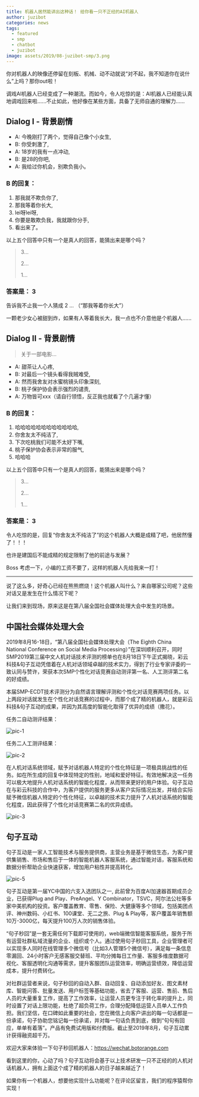 ```yaml
---
title: 机器人居然能讲出这种话！ 给你看一只不正经的AI机器人
author: juzibot
categories: news
tags:
  - featured
  - smp
  - chatbot
  - juzibot
image: assets/2019/08-juzibot-smp/3.png
---
```


你对机器人的映像还停留在刻板、机械、动不动就说“对不起，我不知道你在说什么”上吗？那你out啦！

调戏AI机器人已经变成了一种潮流。而如今，令人吃惊的是：AI机器人已经能认真地调戏回来啦......不止如此，他好像在某些方面，具备了无师自通的理解力......

## Dialog I - 背景剧情

- A: 今晚刚打了两个，觉得自己像个小女生,
- B: 你受刺激了,
- A: 18岁的我有一点冲动,
- B: 是28的你吧,
- A: 我给过你机会，别欺负我小。

### B 的回复：

1. 那我就不欺负你了,
1. 那我等着你长大,
1. lei呀lei呀,
1. 你要是敢欺负我，我就跟你分手,
1. 看出来了。

以上五个回答中只有一个是真人的回答，能猜出来是哪个吗？

> 3...  
>
> 2...  
>
> 1...

### 答案是： 3

告诉我不止我一个人猜成 2 ... （“那我等着你长大”）

一颗老少女心被甜到炸，如果有人等着我长大，我一点也不介意他是个机器人......

## Dialog II - 背景剧情

> 关于一部电影...

- A: 甜茶让人心疼,
- B: 对最后一个镜头看得我贼难受,
- A: 然而我舍友对水蜜桃镜头印象深刻,
- B: 桃子保护协会表示强烈的谴责,
- A: 万物皆可xxx（请自行领悟，反正我也就看了个几遍才懂）

### B 的回复：

1. 哈哈哈哈哈哈哈哈哈哈哈哈,
1. 你舍友太不纯洁了,
1. 下次吃桃我们可能不太好下嘴,
1. 桃子保护协会表示非常的服气,
1. 哈哈哈

以上五个回答中只有一个是真人的回答，能猜出来是哪个吗？

> 3...  
>
> 2...  
>
> 1...

### 答案是： 3

令人吃惊的是，回复“你舍友太不纯洁了”的这个机器人大概是成精了吧，他居然懂了！！！

也许是建国后不能成精的规定限制了他的前途与发展？

Boss 考虑一下，小编的工资不要了，这样的机器人先给我来一打！

-----

说了这么多，好奇心已经在熊熊燃烧！这个机器人叫什么？来自哪家公司呢？这些对话又是发生在什么情况下呢？

让我们来到现场，原来这是在第八届全国社会媒体处理大会中发生的场景。

## 中国社会媒体处理大会

2019年8月16-18日，“第八届全国社会媒体处理大会（The Eighth China National Conference on Social Media Processing）”在深圳顺利召开，同时SMP2019第三届中文人机对话技术评测的榜单也在8月18日下午正式揭晓，彩云科技&句子互动凭借着在人机对话领域卓越的技术实力，得到了行业专家评委的一致认同与赞许，荣获本次SMP个性化对话竞赛自动测评第一名、人工测评第二名的好成绩。

本届SMP-ECDT技术评测分为自然语言理解评测和个性化对话竞赛两项任务。以上两段对话就发生在个性化对话竞赛的过程中，而那个成了精的机器人，就是彩云科技&句子互动的成果，并因为其高度的智能化取得了优异的成绩（撒花）。

任务二自动测评结果：

![pic-1](/assets/2019/08-juzibot-smp/1.png)

任务二人工测评结果：

![pic-2](/assets/2019/08-juzibot-smp/2.png)

在人机对话系统领域，赋予对话机器人特定的个性化特征是一项极具挑战性的任务。如在所生成的回复中体现特定的性别，地域和爱好特征。有效地解决这一任务可以极大地提升人机对话系统的智能化程度，从而带来更好的用户体验。句子互动在与彩云科技的合作中，为客户提供的服务更多从客户实际情况出发，并结合实际赋予微信机器人特定的个性化特征，以卓越的技术实力提升了人机对话系统的智能化程度，因此获得了个性化对话竞赛第二名的优异成绩。

![pic-3](/assets/2019/08-juzibot-smp/3.png)

## 句子互动

句子互动是一家人工智能技术与服务提供商，主营业务是基于微信生态，为客户提供集销售、市场和售后于一体的智能机器人客服系统，通过智能对话，客服系统和数据分析帮助企业快速获客，增加用户粘性并提高转化。

![pic-5](/assets/portfolios/juzibot/intro.jpg)

句子互动是第一届YC中国的六支入选团队之一, 此前曾为百度AI加速器首期成员企业，已获得Plug and Play、PreAngel、Y Combinator，TSVC，阿尔法公社等多家中美机构的投资。客户覆盖教育、零售、保险、大健康等多个领域，包括美团点评、神州数码、小红书、100课堂、无二之旅、Plug & Play等，客户覆盖年销售额10万-3000亿，每天提升100万人次的销售体验。

“句子秒回”是一套无需任何下载即可使用的，web端微信智能客服系统，服务于所有运营社群私域流量的企业、组织或个人。通过使用句子秒回工具，企业管理者可以实现多人同时在线管理多个微信号（比如3人管理5个微信号），满足每一条信息零漏回、24小时客户无感客服交替班、平均分摊每日工作量、客服多维度数据可视化、客服透明化沟通等需求，提升客服团队运营效率，明确运营绩效，降低运营成本，提升付费转化。

对社群运营者来说，句子秒回的自动入群、自动回复、自动添加好友、图文素材库、智能问答、批量发送、用户标签等基础功能，省去了客服、运营、售前、售后人员的大量重复工作，提高了工作效率，让运营人员更专注于转化率的提升上，同时设置了对话上限功能，杜绝了超负荷工作，合理分配降低运营人员单人工作负担。我们坚信，在口碑如此重要的社会，您在微信上向客户讲出的每一句话都是一份承诺，句子协助您铭记每一份承诺，并对每一句话负责到底，做到“句句有回应，单单有着落”。产品有免费试用版和付费版。截止至2019年8月，句子互动累计获得融资超千万。

欢迎大家来体验一下句子秒回机器人：<https://wechat.botorange.com>

看到这里的你，心动了吗？句子互动将会基于以上技术研发一只不正经的的人机对话机器人，拥有上面这个成了精的机器人的日子越来越近了！

如果你有一个机器人，想要他实现什么功能呢？在评论区留言，我们的程序猿帮你实现！
